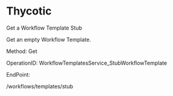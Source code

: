 #     Thycotic


Get a Workflow Template Stub

Get an empty Workflow Template.

Method: Get

OperationID: WorkflowTemplatesService_StubWorkflowTemplate

EndPoint:

/workflows/templates/stub
